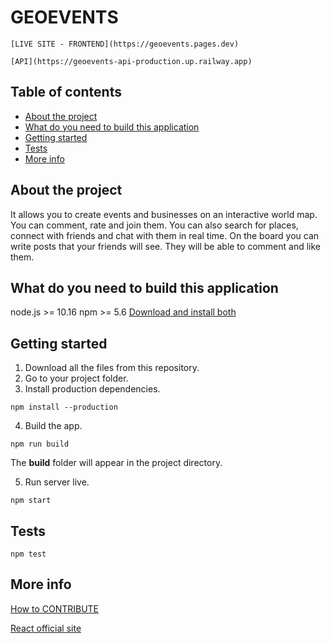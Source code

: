 # GEOEVENTS

```
[LIVE SITE - FRONTEND](https://geoevents.pages.dev)
```

```
[API](https://geoevents-api-production.up.railway.app)
```

## Table of contents

- [About the project]
- [What do you need to build this application]
- [Getting started]
- [Tests]
- [More info]

## About the project

It allows you to create events and businesses on an interactive world map. You can comment, rate and join them. You can also search for places, connect with friends and chat with them in real time. On the board you can write posts that your friends will see. They will be able to comment and like them.

## What do you need to build this application

node.js >= 10.16
npm >= 5.6
[Download and install both](https://nodejs.org/)

## Getting started

1. Download all the files from this repository.
2. Go to your project folder.
3. Install production dependencies.

```
npm install --production
```

4. Build the app.

```
npm run build
```

The **build** folder will appear in the project directory.

5. Run server live.

```
npm start
```

## Tests

```
npm test
```

## More info

[How to CONTRIBUTE](./CONTRIBUTING.md)

[React official site](https://reactjs.org/docs/getting-started.html)

[about the project]: #about-the-project
[what do you need to build this application]: #what-do-you-need-to-build-this-application
[getting started]: #getting-started
[tests]: #tests
[more info]: #more-info
